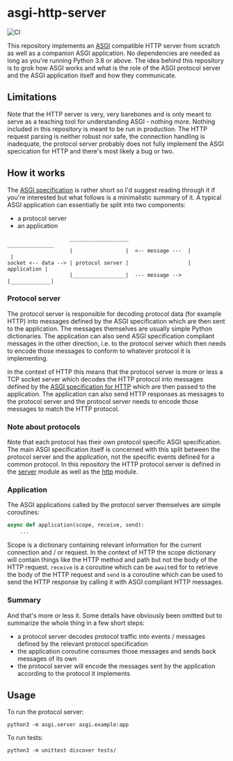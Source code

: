# asgi-http-server

![CI](https://github.com/coocos/asgi-http-server/workflows/CI/badge.svg)

This repository implements an [ASGI](https://asgi.readthedocs.io/en/latest/index.html) compatible HTTP server from scratch as well as a companion ASGI application. No dependencies are needed as long as you're running Python 3.8 or above. The idea behind this repository is to grok how ASGI works and what is the role of the ASGI protocol server and the ASGI application itself and how they communicate.

## Limitations

Note that the HTTP server is very, very barebones and is only meant to serve as a teaching tool for understanding ASGI - nothing more. Nothing included in this repository is meant to be run in production. The HTTP request parsing is neither robust nor safe, the connection handling is inadequate, the protocol server probably does not fully implement the ASGI specication for HTTP and there's most likely a bug or two.

## How it works

The [ASGI specification](https://asgi.readthedocs.io/en/latest/index.html) is rather short so I'd suggest reading through it if you're interested but what follows is a minimalistic summary of it. A typical ASGI application can essentially be split into two components:

* a protocol server
* an application

```
                    ___________________                   _______________
                    |                 |  <-- message ---  |             |
socket <-- data --> | protocol server |                   | application |
                    |_________________|  --- message -->  |_____________|

```

### Protocol server

The protocol server is responsible for decoding protocol data (for example HTTP) into messages defined by the ASGI specification which are then sent to the application. The messages themselves are usually simple Python dictionaries. The application can also send ASGI specification compliant messages in the other direction, i.e. to the protocol server which then needs to encode those messages to conform to whatever protocol it is implementing.

In the context of HTTP this means that the protocol server is more or less a TCP socket server which decodes the HTTP protocol into messages defined by the [ASGI specification for HTTP](https://asgi.readthedocs.io/en/latest/specs/www.html#http) which are then passed to the application. The application can also send HTTP responses as messages to the protocol server and the protocol server needs to encode those messages to match the HTTP protocol.

### Note about protocols

Note that each protocol has their own protocol specific ASGI specification. The main ASGI specification itself is concerned with this split between the protocol server and the application, not the specific events defined for a common protocol. In this repository the HTTP protocol server is defined in the [server](./asgi/server.py) module as well as the [http](./asgi/http.py) module.

### Application

The ASGI applications called by the protocol server themselves are simple coroutines:

```python
async def application(scope, receive, send):
    ...
```

Scope is a dictionary containing relevant information for the current connection and / or request. In the context of HTTP the scope dictionary will contain things like the HTTP method and path but not the body of the HTTP request. `receive` is a coroutine which can be `await`ed for to retrieve the body of the HTTP request and `send` is a coroutine which can be used to send the HTTP response by calling it with ASGI compliant HTTP messages.

### Summary

And that's more or less it. Some details have obviously been omitted but to summarize the whole thing in a few short steps:

- a protocol server decodes protocol traffic into events / messages defined by the relevant protocol specification
- the application coroutine consumes those messages and sends back messages of its own
- the protocol server will encode the messages sent by the application according to the protocol it implements

## Usage

To run the protocol server:

```shell
python3 -m asgi.server asgi.example:app
```

To run tests:

```shell
python3 -m unittest discover tests/
```
